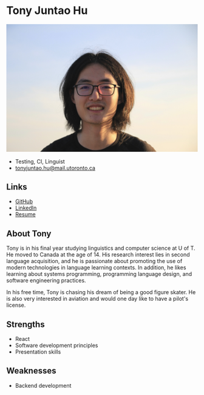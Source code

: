 # Tony Juntao Hu

![tony](./assets/tony/tony.jpeg)

- Testing, CI, Linguist
- tonyjuntao.hu@mail.utoronto.ca

## Links

- [GitHub](https://github.com/tonyhu-x)
- [LinkedIn](http://linkedin.com/in/tony-juntao-hu/)
- [Resume](./assets/tony/tony_resume.pdf)

## About Tony

Tony is in his final year studying linguistics and computer science at U of T. He moved to Canada at the age of 14. His research interest lies in second language acquisition, and he is passionate about promoting the use of modern technologies in language learning contexts. In addition, he likes learning about systems programming, programming language design, and software engineering practices.

In his free time, Tony is chasing his dream of being a good figure skater. He is also very interested in aviation and would one day like to have a pilot's license.

## Strengths

- React
- Software development principles
- Presentation skills

## Weaknesses

- Backend development
